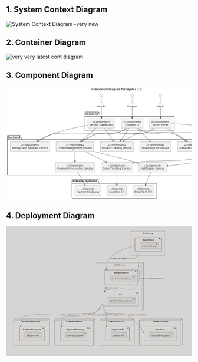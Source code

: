 ## 1. System Context Diagram
![System Context Diagram -very new](https://github.com/user-attachments/assets/73176051-9344-4c87-8ae1-7c4dd8c12531)



## 2. Container Diagram
![very very latest cont diagram](https://github.com/user-attachments/assets/2a8f15cf-2d95-4ad8-a5f7-cfb72583ef06)


## 3. Component Diagram
![component  diagram](https://raw.githubusercontent.com/IIITLucknowSWEngg/CSAICSABTeam011/main/plantuml.png)


## 4. Deployment Diagram
![Deployment Diagram](https://github.com/IIITLucknowSWEngg/CSAICSABTeam011/blob/main/Screenshot%202024-12-10%20220811.png)


